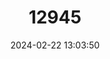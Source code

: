 ---
title: "12945"
category: "Megaerops kusnotoi"
draft: false
date: 2024-02-22 13:03:50
languages:
  English: ["Javan Tailless Fruit Bat"]
---